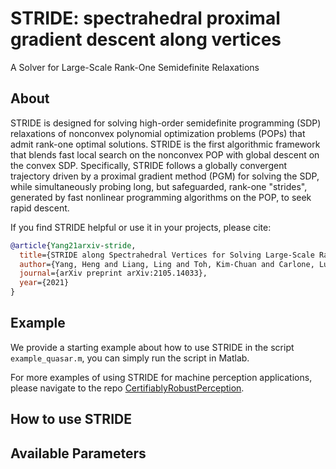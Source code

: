 # STRIDE: spectrahedral proximal gradient descent along vertices
A Solver for Large-Scale Rank-One Semidefinite Relaxations

## About
STRIDE is designed for solving high-order semidefinite programming (SDP) relaxations of nonconvex polynomial optimization problems (POPs) that admit rank-one optimal solutions. STRIDE is the first algorithmic framework that blends fast local search on the nonconvex POP with global descent on the convex SDP. Specifically, STRIDE follows a globally convergent trajectory driven by a proximal gradient method (PGM) for solving the SDP, while simultaneously probing long, but safeguarded, rank-one "strides", generated by fast nonlinear programming algorithms on the POP, to seek rapid descent. 

If you find STRIDE helpful or use it in your projects, please cite:

```bibtex
@article{Yang21arxiv-stride,
  title={STRIDE along Spectrahedral Vertices for Solving Large-Scale Rank-One Semidefinite Relaxations},
  author={Yang, Heng and Liang, Ling and Toh, Kim-Chuan and Carlone, Luca},
  journal={arXiv preprint arXiv:2105.14033},
  year={2021}
}
```

## Example
We provide a starting example about how to use STRIDE in the script `example_quasar.m`, you can simply run the script in Matlab.

For more examples of using STRIDE for machine perception applications, please navigate to the repo [CertifiablyRobustPerception](https://github.com/MIT-SPARK/CertifiablyRobustPerception).

## How to use STRIDE

## Available Parameters


